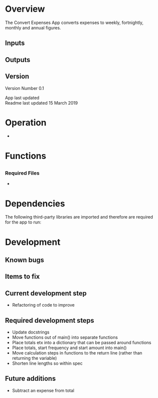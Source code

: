 # Overview

The Convert Expenses App converts expenses to weekly, fortnightly, monthly and annual figures.

## Inputs

<TBC>

## Outputs

<TBC>

## Version

Version Number 0.1  

App last updated <TBC>  
Readme last updated 15 March 2019

# Operation

- <TBC>

# Functions

## <TBC>

<TBC>

### Required Files

- <TBC>

<TBC>

# Dependencies

The following third-party libraries are imported and therefore are required for
the app to run:

<TBC>

# Development

## Known bugs

## Items to fix

## Current development step

- Refactoring of code to improve

## Required development steps

- Update docstrings
- Move functions out of main() into separate functions
- Place totals etx into a dictionary that can be passed around functions
- Place totals, start frequency and start amount into main()
- Move calculation steps in functions to the return line (rather than returning the variable)
- Shorten line lengths so within spec

## Future additions

- Subtract an expense from total
